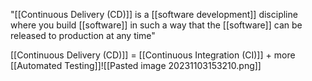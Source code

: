 "[[Continuous Delivery (CD)]] is a [[software development]] discipline where you build [[software]] in such a way that the [[software]] can be released to production at any time"

[[Continuous Delivery (CD)]] = [[Continuous Integration (CI)]] + more [[Automated Testing]]![[Pasted image 20231103153210.png]]